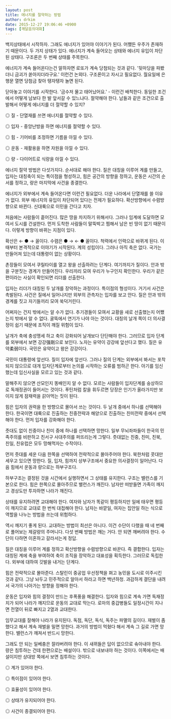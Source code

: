 ```yaml
---
layout: post
title: 에너지를 절약하는 방법
author: drkim
date: 2015-12-27 19:06:46 +0900
tags: [깨달음의대화]
---
```

백지상태에서 시작하자. 그래도 에너지가 있어야 이야기가 된다. 어쨌든 우주가 존재하기 때문이다. 두 가지 상태가 있다. 에너지가 계속 들어오는 상태와 에너지 유입이 차단된 상태다. 구조론은 두 번째 상태를 주목한다. 

  


에너지가 계속 들어온다는건 말하자면 로또가 계속 당첨되는 것과 같다. '뒷마당을 파봤더니 금괴가 쏟아지더라구요.' 이런건 논외다. 구조론이고 자시고 필요없다. 월요일에 은행문 열면 당첨금 찾아 탱자탱자 놀면 된다. 

  


닫아놓고 이야기를 시작한다. '금수저 물고 태어났어요.' - 이런건 배척한다. 동일한 조건에서 어떻게 남보다 한 발 앞서갈 수 있느냐다. 절약해야 한다. 남들과 같은 조건으로 출발해서 어떻게 에너지를 더 절약할 수 있지? 

  


◎ 질 - 단열재를 쓰면 에너지를 절약할 수 있다.  
      
◎ 입자 - 중앙난방을 하면 에너지를 절약할 수 있다.  
      
◎ 힘 - 기어비를 조정하면 기름을 아낄 수 있다.   
      
◎ 운동 - 재활용을 하면 자원을 아낄 수 있다.  
      
◎ 량 - 다이어트로 식량을 아낄 수 있다.

  


에너지 절약 방법은 다섯가지다. 순서대로 해야 한다. 질은 대칭을 이루어 계를 만들고, 입자는 대칭축이 되는 특이점을 형성하고, 힘은 공간의 방향을 정하고, 운동은 시간의 순서를 정하고, 량은 마지막에 사건을 종결한다. 

  


에너지가 외부에서 계속 들어온다면 이런건 필요없다. 더운 나라에서 단열재를 쓸 이유가 없다. 외부 에너지의 유입이 차단되어 있다는 전제가 필요하다. 확산방향에서 수렴방향으로 바뀐다. 신대륙으로 이민을 간다고 치자.

  


처음에는 사람들이 흩어진다. 많은 땅을 차지하기 위해서다. 그러나 임계에 도달하면 모여서 도시를 건설한다. 먼저 도착한 사람들이 말뚝박고 찜해서 남은 빈 땅이 없기 때문이다. 이렇게 방향이 바뀌는 지점이 있다.

  


확산은 ← ● → 꼴이다. 수렴은 ● → ← ● 꼴이다. 척력에서 인력으로 바뀌게 된다. 이때부터 본격적으로 이야기가 시작된다. 계의 성립이다. 그러나 아직 축은 없다. 국가는 만들어져 있는데 대통령이 없는 상황이다. 

  


촌장들이 모여서 쿠릴타이를 열고 왕을 선출하려는 단계다. 여기까지가 질이다. 안과 밖을 구분짓는 경계가 만들어진다. 우리끼리 모여 우리가 누구인지 확인한다. 우리가 같은 편이라는 사실이 확인되면 리더를 선출한다.

  


입자는 리더가 대칭된 두 날개를 장악하는 과정이다. 특이점의 형성이다. 거기서 사건은 촉발된다. 사건은 질에서 일어나지만 외부의 관측자는 입자를 보고 안다. 질은 안과 밖의 경계를 짓고 자기들끼리 모여 쑥덕거린다. 

  


어쩌자는 건지 밖에서는 알 수가 없다. 추기경들이 모여서 교황을 새로 선출했는지 어쨌는지 밖에서 알 수 없다. 굴뚝에서 연기가 나야 아는 것이다. 대칭의 날개 쪽이 더 의사결정이 쉽기 때문에 조직이 깨질 위험이 있다. 

  


날개가 축에 충성맹세 하고 축이 강화되어 날개보다 단단해야 한다. 그러므로 입자 단계를 외부에서 보면 강강强剛으로 보인다. 노자는 유약이 강강에 앞선다고 했다. 질은 유약柔弱이다. 국민은 유약이고 왕은 강강이다.

  


국민이 대통령에 앞선다. 질이 입자에 앞선다. 그러나 질의 단계는 외부에서 봐서는 포착되지 않으므로 대개 입자단계로부터 논의를 시작하는 오류를 범하곤 한다. 아기를 임신했는데 임신사실을 모르고 있는 것과 같다. 

  


말해주지 않으면 산모인지 똥배인지 알 수 없다. 모르는 사람들이 입자단계를 숭상하므로 독재정권이 들어서는 것이다. 푸틴처럼 칼을 휘두르면 당장은 인기가 올라가지만 보이지 않게 잠재력을 갉아먹는 짓이 된다. 

  


힘은 입자의 권력을 한 방향으로 몰아서 쓰는 것이다. 두 날개 중에서 하나를 선택해야 한다. 한국이면 대륙으로 진출하는 친중전략과 해양으로 진출하는 친미전략 중에서 선택해야 한다. 먼저 입자를 강화해야 한다.

  


줏대도 없이 친중이나 친미 중에 하나를 선택하면 망한다. 일부 무뇌좌파들이 한국의 민족주의를 비판하고 친서구 사대주의를 퍼뜨리는게 그렇다. 줏대없는 친중, 친미, 친북, 친일, 친유럽은 모두 망해먹자는 수작이다. 

  


먼저 줏대를 세운 다음 한쪽을 선택하여 전략적으로 몰아주어야 한다. 북한처럼 콧대만 세우고 있으면 망한다. 질, 입자, 힘까지 상부구조에서 중요한 의사결정이 일어난다. 다음 힘에서 운동과 량으로는 하부구조다. 

  


하부구조는 결정된 것을 시간에서 실행하면서 그 상태를 유지한다. 구조는 밸런스를 기본으로 한다. 힘은 한쪽으로 몰아주므로 밸런스가 깨진다. 남자만 떠받들면 가족이 깨지고 경상도만 투자하면 나라가 깨진다.

  


상태를 유지하려면 교대해야 한다. 여자와 남자가 똑같이 평등하지만 일에 태우면 평등이 깨지므로 교대로 한 번씩 대접해야 한다. 남자는 바깥일, 여자는 집안일 하는 식으로 역할을 나누는 방법을 쓰는데 위험하다.

  


역시 깨지기 좋게 된다. 교대하는 방법이 최선은 아니다. 이건 수단이 다했을 때 네 번째로 풀어보는 제갈량의 주머니다. 다섯 번째 방법은 깨는 거다. 안 되면 깨버려야 한다. 수단이 다하면 이혼하고 갈라서는게 정답. 

  


질은 대칭을 이루어 계를 정하고 확산방향을 수렴방향으로 바꾼다. 즉 결합한다. 입자는 대칭된 계에 축을 부여하여 축이 조직을 장악하고 대표성을 획득한다. 그러므로 독립한다. 외부에 대하여 깃발을 내거는 단계다. 

  


힘은 전략적으로 몰아준다. 스탈린이 중공업 우선정책을 펴고 농민을 도시로 이주시킨 것과 같다. 그냥 놔두고 민주적으로 알아서 하라고 하면 백년하청. 과감하게 결단을 내려서 국가의 나아가는 방향을 정해야 한다.

  


운동은 입자와 힘의 결정이 만드는 후폭풍을 해결한다. 입자와 힘으로 계속 가면 독재정치가 되어 나라가 깨지므로 운동의 교대로 막는다. 로마의 중갑병들도 일정시간이 지나면 전열이 뒤로 빠지고 2열과 교대한다. 

  


임무교대를 잘해야 나라가 유지된다. 독점, 독단, 독식, 독주는 파멸의 길이다. 재벌이 좀 했다고 해서 계속 재벌을 밀면 망한다. 과거의 방법이 먹혔다 해서 계속 그 길로 가면 망한다. 밸런스가 깨져서 반드시 망한다. 

  


그래도 안 되는 일베충은 잘라버려야 한다. 이 새뀌들은 답이 없으므로 솎아내야 한다. 량은 침투하는 건데 한편으로는 배설이다. 밖으로 내보내야 하는 것이다. 이쪽에서는 배설이지만 상대방 쪽에서 보면 침투하는 것이다. 

  


◎ 계가 있어야 한다.  
      
◎ 특이점이 있어야 한다.  
      
◎ 효율성이 있어야 한다.  
      
◎ 상태가 유지되어야 한다.  
      
◎ 사건이 종결되어야 한다.